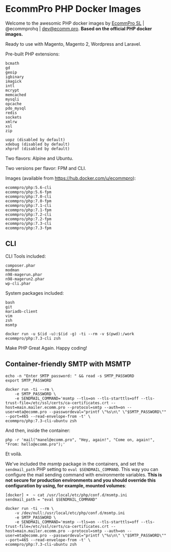 # EcommPro PHP Docker Images

Welcome to the awesomic PHP docker images by [EcommPro SL](https://ecomm.pro/) | @ecommprohq | <dev@ecomm.pro>. **Based on the official PHP docker images.**

Ready to use with Magento, Magento 2, Wordpress and Laravel.

Pre-built PHP extensions:
    
    bcmath
    gd
    geoip
    igbinary
    imagick
    intl
    mcrypt
    memcached
    mysqli
    opcache
    pdo_mysql
    redis
    sockets
    xmlrw
    xsl
    zip

    uopz (disabled by default)
    xdebug (disabled by default)
    xhprof (disabled by default)


Two flavors: Alpine and Ubuntu.

Two versions per flavor: FPM and CLI.

Images (available from <https://hub.docker.com/u/ecommpro>):

    ecommpro/php:5.6-cli
    ecommpro/php:5.6-fpm
    ecommpro/php:7.0-cli
    ecommpro/php:7.0-fpm
    ecommpro/php:7.1-cli
    ecommpro/php:7.1-fpm
    ecommpro/php:7.2-cli
    ecommpro/php:7.2-fpm
    ecommpro/php:7.3-cli
    ecommpro/php:7.3-fpm

## CLI

CLI Tools included:

    composer.phar
    modman
    n98-magerun.phar
    n98-magerun2.phar
    wp-cli.phar

System packages included:
    
    bash
    git
    mariadb-client
    vim
    zsh
    msmtp

```
docker run -u $(id -u):$(id -g) -ti --rm -v $(pwd):/work ecommpro/php:7.3-cli zsh
```

Make PHP Great Again. Happy coding!

## Container-friendly SMTP with MSMTP

```
echo -n "Enter SMTP password: " && read -s SMTP_PASSWORD
export SMTP_PASSWORD

docker run -ti --rm \
    -e SMTP_PASSWORD \
    -e SENDMAIL_COMMAND='msmtp --tls=on --tls-starttls=off --tls-trust-file=/etc/ssl/certs/ca-certificates.crt --host=main.mailer.ecomm.pro --protocol=smtp --auth=on --user=mta@ecomm.pro --passwordeval="printf \"%s\n\" \"$SMTP_PASSWORD\"" --port=465 --read-envelope-from -t' \
ecommpro/php:7.3-cli-ubuntu zsh
```

And then, inside the container:

```
php -r 'mail("manel@ecomm.pro", "Hey, again!", "Come on, again!", "From: hello@ecomm.pro");'
```

Et voilà.

We've included the *msmtp* package in the containers, and set the `sendmail_path` PHP setting to `eval $SENDMAIL_COMMAND`. This way you can configure the mail sending command with environmente variables. **This is not secure for production environments and you should override this configuration by using, for example, mounted volumes**:

```
[docker] ➜  ~ cat /usr/local/etc/php/conf.d/msmtp.ini
sendmail_path = "eval $SENDMAIL_COMMAND"
```

```
docker run -ti --rm \
    -v /dev/null:/usr/local/etc/php/conf.d/msmtp.ini
    -e SMTP_PASSWORD \
    -e SENDMAIL_COMMAND='msmtp --tls=on --tls-starttls=off --tls-trust-file=/etc/ssl/certs/ca-certificates.crt --host=main.mailer.ecomm.pro --protocol=smtp --auth=on --user=mta@ecomm.pro --passwordeval="printf \"%s\n\" \"$SMTP_PASSWORD\"" --port=465 --read-envelope-from -t' \
ecommpro/php:7.3-cli-ubuntu zsh
```
